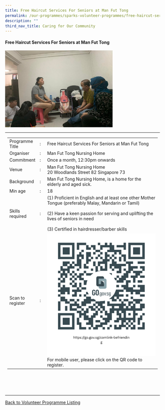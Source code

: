 ```yaml
---
title: Free Haircut Services For Seniors at Man Fut Tong
permalink: /our-programmes/sparks-volunteer-programmes/free-haircut-services-for-seniors-at-man-fut-tong/
description: ""
third_nav_title: Caring for Our Community
---
```

#### Free Haircut Services For Seniors at Man Fut Tong

<img style="width:350px;height:250px;" src="/images/SPARKS@Bukit%20Canberra/comlink%20befriending.jpg">
<table width="100%" border="0">
	<tbody><tr>
				<td width="60%">
			<table width="100%" border="0">
				<tbody><tr>
					<td width="20%">
						Programme Title
					</td>
					<td width="5%">
						:
					</td>
					<td>
						Free Haircut Services For Seniors at Man Fut Tong
					</td>
				</tr>
					<tr><td width="20%">
						Organiser
					</td>
					<td width="5%">
						:
					</td>
					<td>
						        Man Fut Tong Nursing Home
					</td>
				</tr>
				<tr>
					<td width="20%">
						Commitment
					</td>
					<td width="5%">
						:
					</td>
					<td width="75%">
					        Once a month, 12:30pm onwards
					</td>
				</tr>
				<tr>
					<td width="20%">
					 Venue
					</td>
					<td width="5%">
						:
					</td>
					<td width="75%">
					            Man Fut Tong Nursing Home <br>
20 Woodlands Street 82 Singapore 73
					</td>
				</tr>
				<tr>
					<td width="20%">
						Background
					</td>
					<td width="5%">
						:
					</td>
					<td width="75%">
						      Man Fut Tong Nursing Home, is a home for the elderly and aged sick.<br>
						</td>
				</tr>
				<tr>
					<td width="20%">
						Min age
					</td>
					<td width="5%">
						:
					</td>
					<td width="75%">
						18
					</td>
				</tr>
		<tr>
					<td width="20%">
						Skills required
					</td>
					<td width="5%">
						:
					</td>
					<td>
						 (1) Proficient in English and at least one other Mother Tongue (preferably Malay, Mandarin or Tamil)<br><br>
						(2) Have a keen passion for serving and uplifting the lives of seniors in need<br><br>
						(3) Certified in hairdresser/barber skills <br>
						</td>
				</tr>
		<tr>
					<td width="20%">
						Scan to register
					</td>
					<td width="5%">
						:
					</td>
					<td><a href="https://form.gov.sg/64c092392a144f001102a94f">
						<img style="width=60px;height=60px;" src="/images/SPARKS@Bukit%20Canberra/comlink%20befriending%20qr.png"></a><br>
					For mobile user, please click on the QR code to register.
			</td>
				</tr>
	</tbody></table>


<br>
			<br>
			<br>
			<br>
			
</td></tr></tbody></table>
<a href="/our-programmes/sparks-bukit-canberra/volunteering-opportunities/">
	Back to Volunteer Programme Listing</a>